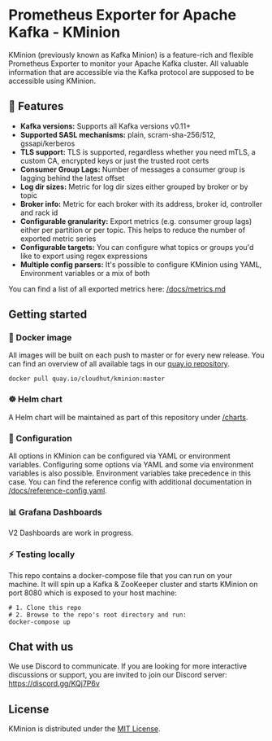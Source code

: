 # Prometheus Exporter for Apache Kafka - KMinion

KMinion (previously known as Kafka Minion) is a feature-rich and flexible Prometheus Exporter to monitor your Apache
Kafka cluster. All valuable information that are accessible via the Kafka protocol are supposed to be accessible using
KMinion.

## 🚀 Features

- **Kafka versions:** Supports all Kafka versions v0.11+
- **Supported SASL mechanisms:** plain, scram-sha-256/512, gssapi/kerberos
- **TLS support:** TLS is supported, regardless whether you need mTLS, a custom CA, encrypted keys or just the trusted
  root certs
- **Consumer Group Lags:** Number of messages a consumer group is lagging behind the latest offset
- **Log dir sizes:** Metric for log dir sizes either grouped by broker or by topic
- **Broker info:** Metric for each broker with its address, broker id, controller and rack id
- **Configurable granularity:** Export metrics (e.g. consumer group lags) either per partition or per topic. This helps
  to reduce the number of exported metric series
- **Configurable targets:** You can configure what topics or groups you'd like to export using regex expressions
- **Multiple config parsers:** It's possible to configure KMinion using YAML, Environment variables or a mix of both

You can find a list of all exported metrics here: [/docs/metrics.md](/docs/metrics.md)

## Getting started

### 🐳 Docker image

All images will be built on each push to master or for every new release. You can find an overview of all available tags
in our [quay.io repository](https://quay.io/repository/cloudhut/kminion?tab=tags).

```shell
docker pull quay.io/cloudhut/kminion:master
```

### ☸ Helm chart

A Helm chart will be maintained as part of this repository under [/charts](/charts).

### 🔧 Configuration

All options in KMinion can be configured via YAML or environment variables. Configuring some options via YAML and some
via environment variables is also possible. Environment variables take precedence in this case. You can find the
reference config with additional documentation in [/docs/reference-config.yaml](/docs/reference-config.yaml).

### 📊 Grafana Dashboards

V2 Dashboards are work in progress.

### ⚡ Testing locally

This repo contains a docker-compose file that you can run on your machine. It will spin up a Kafka & ZooKeeper cluster
and starts KMinion on port 8080 which is exposed to your host machine:

```shell
# 1. Clone this repo
# 2. Browse to the repo's root directory and run:
docker-compose up
```

## Chat with us

We use Discord to communicate. If you are looking for more interactive discussions or support, you are invited to join
our Discord server: https://discord.gg/KQj7P6v

## License

KMinion is distributed under the [MIT License](https://github.com/cloudhut/kminion/blob/master/LICENSE).

